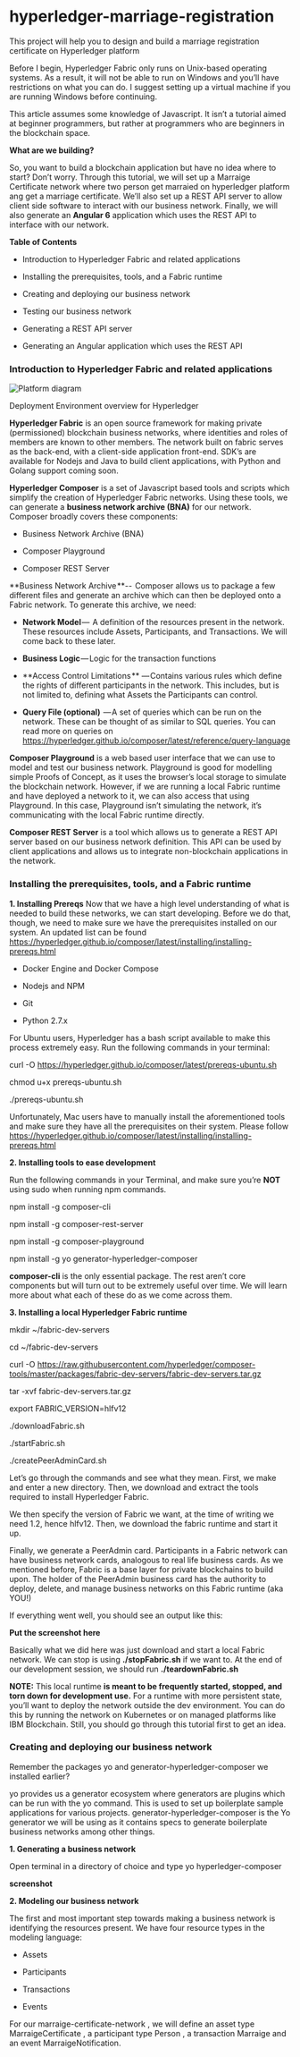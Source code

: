 # hyperledger-marriage-registration
This project will help you to design and build a marriage registration certificate on Hyperledger platform

Before I begin, Hyperledger Fabric only runs on Unix-based operating systems. As a result, it will not be able to run on Windows and you’ll have restrictions on what you can do. I suggest setting up a virtual machine if you are running Windows before continuing.

This article assumes some knowledge of Javascript. It isn’t a tutorial aimed at beginner programmers, but rather at programmers who are beginners in the blockchain space.

**What are we building?**

So, you want to build a blockchain application but have no idea where to start? Don’t worry. Through this tutorial, we will set up a Marraige Certificate network where two person get marraied on hyperledger platform ang get a marriage certificate.
We’ll also set up a REST API server to allow client side software to interact with our business network. Finally, we will also generate an **Angular 6** application which uses the REST API to interface with our network.

**Table of Contents**

* Introduction to Hyperledger Fabric and related applications

* Installing the prerequisites, tools, and a Fabric runtime

* Creating and deploying our business network

* Testing our business network

* Generating a REST API server

* Generating an Angular application which uses the REST API

### Introduction to Hyperledger Fabric and related applications

![Platform diagram](https://github.com/abdussamad007/hyperledger-marriage-registration/blob/master/Hyperledger_platform_diagram.png)

Deployment Environment overview for Hyperledger

**Hyperledger Fabric** is an open source framework for making private (permissioned) blockchain business networks, where identities and roles of members are known to other members. The network built on fabric serves as the back-end, with a client-side application front-end. SDK’s are available for Nodejs and Java to build client applications, with Python and Golang support coming soon.

**Hyperledger Composer** is a set of Javascript based tools and scripts which simplify the creation of Hyperledger Fabric networks. Using these tools, we can generate a **business network archive (BNA)** for our network. Composer broadly covers these components:

* Business Network Archive (BNA)

* Composer Playground

* Composer REST Server

**Business Network Archive **--  Composer allows us to package a few different files and generate an archive which can then be deployed onto a Fabric network. To generate this archive, we need:

* **Network Model** —  A definition of the resources present in the network. These resources include Assets, Participants, and Transactions. We will come back to these later.

* **Business Logic** — Logic for the transaction functions

* **Access Control Limitations ** — Contains various rules which define the rights of different participants in the network. This includes, but is not limited to, defining what Assets the Participants can control.

* **Query File (optional)**  — A set of queries which can be run on the network. These can be thought of as similar to SQL queries. You can read more on queries on https://hyperledger.github.io/composer/latest/reference/query-language

**Composer Playground**  is a web based user interface that we can use to model and test our business network. Playground is good for modelling simple Proofs of Concept, as it uses the browser’s local storage to simulate the blockchain network. However, if we are running a local Fabric runtime and have deployed a network to it, we can also access that using Playground. In this case, Playground isn’t simulating the network, it’s communicating with the local Fabric runtime directly.

**Composer REST Server**  is a tool which allows us to generate a REST API server based on our business network definition. This API can be used by client applications and allows us to integrate non-blockchain applications in the network.


### Installing the prerequisites, tools, and a Fabric runtime

**1. Installing Prereqs**
Now that we have a high level understanding of what is needed to build these networks, we can start developing. Before we do that, though, we need to make sure we have the prerequisites installed on our system. An updated list can be found https://hyperledger.github.io/composer/latest/installing/installing-prereqs.html

* Docker Engine and Docker Compose

* Nodejs and NPM

* Git

* Python 2.7.x

For Ubuntu users, Hyperledger has a bash script available to make this process extremely easy. Run the following commands in your terminal:

curl -O https://hyperledger.github.io/composer/latest/prereqs-ubuntu.sh

chmod u+x prereqs-ubuntu.sh

./prereqs-ubuntu.sh

Unfortunately, Mac users have to manually install the aforementioned tools and make sure they have all the prerequisites on their system. Please follow https://hyperledger.github.io/composer/latest/installing/installing-prereqs.html

**2. Installing tools to ease development**

Run the following commands in your Terminal, and make sure you’re **NOT** using sudo when running npm commands.

npm install -g composer-cli

npm install -g composer-rest-server

npm install -g composer-playground

npm install -g yo generator-hyperledger-composer

**composer-cli** is the only essential package. The rest aren’t core components but will turn out to be extremely useful over time. We will learn more about what each of these do as we come across them.

**3. Installing a local Hyperledger Fabric runtime**

mkdir ~/fabric-dev-servers

cd ~/fabric-dev-servers

curl -O https://raw.githubusercontent.com/hyperledger/composer-tools/master/packages/fabric-dev-servers/fabric-dev-servers.tar.gz

tar -xvf fabric-dev-servers.tar.gz

export FABRIC_VERSION=hlfv12

./downloadFabric.sh

./startFabric.sh

./createPeerAdminCard.sh

Let’s go through the commands and see what they mean. First, we make and enter a new directory. Then, we download and extract the tools required to install Hyperledger Fabric.

We then specify the version of Fabric we want, at the time of writing we need 1.2, hence hlfv12. Then, we download the fabric runtime and start it up.

Finally, we generate a PeerAdmin card. Participants in a Fabric network can have business network cards, analogous to real life business cards. As we mentioned before, Fabric is a base layer for private blockchains to build upon. The holder of the PeerAdmin business card has the authority to deploy, delete, and manage business networks on this Fabric runtime (aka YOU!)

If everything went well, you should see an output like this:

**Put the screenshot here**

Basically what we did here was just download and start a local Fabric network. We can stop is using **./stopFabric.sh** if we want to. At the end of our development session, we should run **./teardownFabric.sh**

**NOTE:** This local runtime **is meant to be frequently started, stopped, and torn down for development use.** For a runtime with more persistent state, you’ll want to deploy the network outside the dev environment. You can do this by running the network on Kubernetes or on managed platforms like IBM Blockchain. Still, you should go through this tutorial first to get an idea.

### Creating and deploying our business network

Remember the packages yo and generator-hyperledger-composer we installed earlier?

yo provides us a generator ecosystem where generators are plugins which can be run with the yo command. This is used to set up boilerplate sample applications for various projects. generator-hyperledger-composer is the Yo generator we will be using as it contains specs to generate boilerplate business networks among other things.

**1. Generating a business network**

Open terminal in a directory of choice and type yo hyperledger-composer

**screenshot**

**2. Modeling our business network**

The first and most important step towards making a business network is identifying the resources present. We have four resource types in the modeling language:

* Assets

* Participants

* Transactions

* Events

For our marraige-certificate-network , we will define an asset type MarraigeCertificate , a participant type Person , a transaction Marraige and an event MarraigeNotification.

